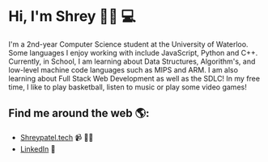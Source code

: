 # Hi, I'm Shrey 👋🏾 💻

I'm a 2nd-year Computer Science student at the University of Waterloo. Some languages I enjoy working with include JavaScript, Python and C++. Currently, in School, I am learning about Data Structures, Algorithm's, and low-level machine code languages such as MIPS and ARM. I am also learning about Full Stack Web Development as well as the SDLC! In my free time, I like to play basketball, listen to music or play some video games!

## Find me around the web 🌎:
- <a href="https://www.shreypatel.tech">Shreypatel.tech</a> 📹 ✍🏾
- <a href="https://www.linkedin.com/in/shrey079">LinkedIn</a> 💼






<!--
**shrey079/shrey079** is a ✨ _special_ ✨ repository because its `README.md` (this file) appears on your GitHub profile.

Here are some ideas to get you started:

- 🔭 I’m currently working on ...
- 🌱 I’m currently learning ...
- 👯 I’m looking to collaborate on ...
- 🤔 I’m looking for help with ...
- 💬 Ask me about ...
- 📫 How to reach me: ...
- 😄 Pronouns: ...
- ⚡ Fun fact: ...
-->
